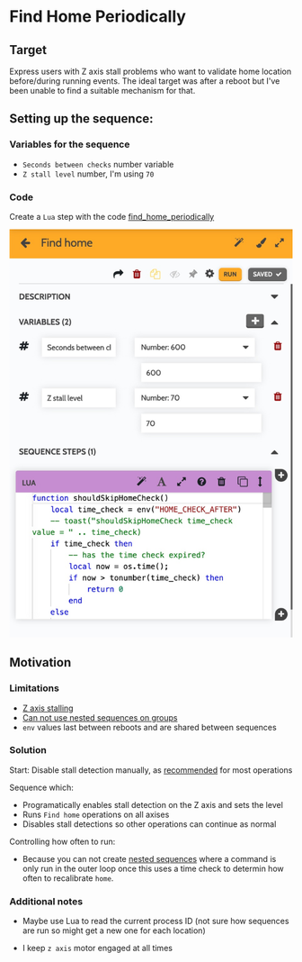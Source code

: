 # Find Home Periodically

## Target

Express users with Z axis stall problems who want to validate home location
before/during running events. The ideal target was after a reboot but I've
been unable to find a suitable mechanism for that.

## Setting up the sequence:

### Variables for the sequence

- `Seconds between checks` number variable
- `Z stall level` number, I'm using `70`

### Code

Create a `Lua` step with the code [find_home_periodically](./find_home_periodically.lua)

![Sequence panel view](./img/sequence.jpg)

## Motivation

### Limitations

- [Z axis stalling](https://forum.farmbot.org/t/z-axis-issues-express-heavy-fall-stuttering-stalls/7258/6)
- [Can not use nested sequences on groups](https://forum.farmbot.org/t/nested-sequences-and-plant-groups/7247/13)
- `env` values last between reboots and are shared between sequences

### Solution

Start: Disable stall detection manually, as [recommended](https://express.farm.bot/v1.1/extras/troubleshooting/z-axis-movements.html) for most operations

Sequence which:
- Programatically enables stall detection on the Z axis and sets the level
- Runs `Find home` operations on all axises
- Disables stall detections so other operations can continue as normal

Controlling how often to run:
- Because you can not create [nested sequences](https://forum.farmbot.org/t/nested-sequences-and-plant-groups/7247/13) where a command is only run in the outer loop once this uses a time check to determin how often to recalibrate `home`.

### Additional notes

- Maybe use Lua to read the current process ID (not sure how sequences are run so might get a new one for each location)

- I keep `z axis` motor engaged at all times